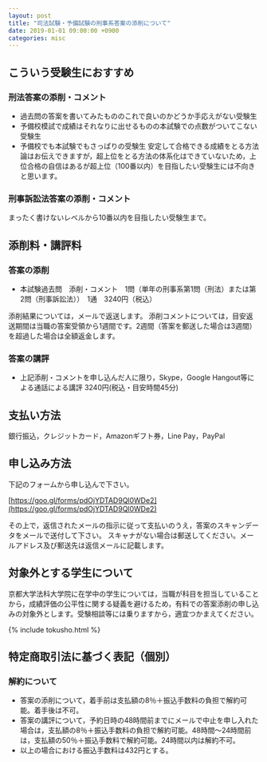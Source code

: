 ```yaml
---
layout: post
title: "司法試験・予備試験の刑事系答案の添削について"
date: 2019-01-01 09:00:00 +0900
categories: misc
---
```


## こういう受験生におすすめ
### 刑法答案の添削・コメント
- 過去問の答案を書いてみたもののこれで良いのかどうか手応えがない受験生
- 予備校模試で成績はそれなりに出せるものの本試験での点数がついてこない受験生
- 予備校でも本試験でもさっぱりの受験生
安定して合格できる成績をとる方法論はお伝えできますが，超上位をとる方法の体系化はできていないため，上位合格の自信はあるが超上位（100番以内）を目指したい受験生には不向きと思います。

### 刑事訴訟法答案の添削・コメント
まったく書けないレベルから10番以内を目指したい受験生まで。

## 添削料・講評料
### 答案の添削
- 本試験過去問　添削・コメント　1問（単年の刑事系第1問（刑法）または第2問（刑事訴訟法））　1通　3240円（税込）

添削結果については，メールで返送します。
添削コメントについては，目安返送期間は当職の答案受領から1週間です。2週間（答案を郵送した場合は3週間）を超過した場合は全額返金します。
### 答案の講評
- 上記添削・コメントを申し込んだ人に限り，Skype，Google Hangout等による通話による講評 3240円(税込・目安時間45分)

## 支払い方法
銀行振込，クレジットカード，Amazonギフト券，Line Pay，PayPal

## 申し込み方法
下記のフォームから申し込んで下さい。

[https://goo.gl/forms/pdOjYDTAD9Ql0WDe2](https://goo.gl/forms/pdOjYDTAD9Ql0WDe2)

その上で，返信されたメールの指示に従って支払いのうえ，答案のスキャンデータをメールで送付して下さい。
スキャナがない場合は郵送してください。メールアドレス及び郵送先は返信メールに記載します。

## 対象外とする学生について
京都大学法科大学院に在学中の学生については，当職が科目を担当していることから，成績評価の公平性に関する疑義を避けるため，有料での答案添削の申し込みの対象外とします。受験相談等には乗りますから，適宜つかまえてください。

{% include tokusho.html %}

## 特定商取引法に基づく表記（個別）
### 解約について
- 答案の添削について，着手前は支払額の8％＋振込手数料の負担で解約可能。着手後は不可。
- 答案の講評について，予約日時の48時間前までにメールで中止を申し入れた場合は，支払額の8％＋振込手数料の負担で解約可能。48時間〜24時間前は，支払額の50％＋振込手数料で解約可能。24時間以内は解約不可。
- 以上の場合における振込手数料は432円とする。
